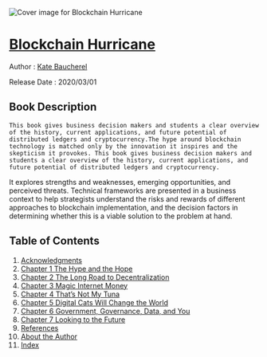 ![Cover image for Blockchain Hurricane](https://imgdetail.ebookreading.net/cover/cover/20200920/EB9781951527372.jpg)

[Blockchain Hurricane](https://ebookreading.net/view/book/Blockchain+Hurricane-EB9781951527372_1.html "Blockchain Hurricane")
====================================================================================================================

Author : [Kate Baucherel](https://ebookreading.net/search/author/Kate+Baucherel)

Release Date : 2020/03/01

Book Description
-----------------


    
    This book gives business decision makers and students a clear overview of the history, current applications, and future potential of distributed ledgers and cryptocurrency.The hype around blockchain technology is matched only by the innovation it inspires and the skepticism it provokes. This book gives business decision makers and students a clear overview of the history, current applications, and future potential of distributed ledgers and cryptocurrency.
It explores strengths and weaknesses, emerging opportunities, and perceived threats. Technical frameworks are presented in a business context to help strategists understand the risks and rewards of different approaches to blockchain implementation, and the decision factors in determining whether this is a viable solution to the problem at hand.

  

Table of Contents
-----------------

1. [Acknowledgments](https://ebookreading.net/view/book/Blockchain+Hurricane-EB9781951527372_8.html#ack)
1. [Chapter 1	The Hype and the Hope](https://ebookreading.net/view/book/Blockchain+Hurricane-EB9781951527372_9.html#chapter1)
1. [Chapter 2	The Long Road to Decentralization](https://ebookreading.net/view/book/Blockchain+Hurricane-EB9781951527372_10.html#chapter2)
1. [Chapter 3	Magic Internet Money](https://ebookreading.net/view/book/Blockchain+Hurricane-EB9781951527372_11.html#chapter3)
1. [Chapter 4	That’s Not My Tuna](https://ebookreading.net/view/book/Blockchain+Hurricane-EB9781951527372_12.html#chapter4)
1. [Chapter 5	Digital Cats Will Change the World](https://ebookreading.net/view/book/Blockchain+Hurricane-EB9781951527372_13.html#chapter5)
1. [Chapter 6	Government, Governance, Data, and You](https://ebookreading.net/view/book/Blockchain+Hurricane-EB9781951527372_14.html#chapter6)
1. [Chapter 7	Looking to the Future](https://ebookreading.net/view/book/Blockchain+Hurricane-EB9781951527372_15.html#chapter7)
1. [References](https://ebookreading.net/view/book/Blockchain+Hurricane-EB9781951527372_16.html#ref)
1. [About the Author](https://ebookreading.net/view/book/Blockchain+Hurricane-EB9781951527372_17.html#about)
1. [Index](https://ebookreading.net/view/book/Blockchain+Hurricane-EB9781951527372_18.html#index)
